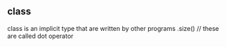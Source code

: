 ## class 
class is an implicit type that are written by other programs
.size() // these are called dot operator

